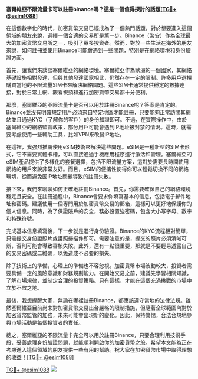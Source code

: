 **塞爾維亞不限流量卡可以註冊binance嗎？這是一個值得探討的話題[[TG💪+ @esim1088](https://t.me/s/esim1088)]**

在這個數字化的時代，加密貨幣交易已經成為了一個熱門話題。對於想要進入這個領域的朋友來說，選擇一個合適的交易所是第一步。Binance（幣安）作為全球最大的加密貨幣交易所之一，吸引了眾多投資者。然而，對於一些生活在海外的朋友來說，如何註冊並使用Binance可能會遇到一些問題，特別是在網絡環境和身份驗證方面。

首先，讓我們來談談塞爾維亞的網絡環境。塞爾維亞作為歐洲的一個國家，其網絡基礎設施相對發達，但與其他發達國家相比，仍然存在一定的限制。許多用戶選擇購買當地的不限流量SIM卡來解決網絡問題。這些SIM卡通常提供穩定的數據連接，對於日常上網、觀看視頻和進行加密貨幣交易都十分便利。

那麼，塞爾維亞的不限流量卡是否可以用於註冊Binance呢？答案是肯定的。Binance並沒有明確規定用戶必須來自特定地區才能註冊，只要能夠正常訪問其網站並且通過KYC（了解你的客戶）的身份驗證即可。不過，在實際操作中，由於塞爾維亞的網絡監管政策，部分用戶可能會遇到IP地址被封禁的情況。這時，就需要考慮使用一些輔助工具，比如VPN來改變IP地址。

在這裡，我強烈推薦使用eSIM技術來解決這些問題。eSIM是一種新型的SIM卡形式，它不需要實體卡槽，可以直接通過手機應用程序進行激活和管理。塞爾維亞的eSIM產品提供了多樣化的套餐選擇，包括不限流量方案，這對於需要長時間使用網絡的用戶來說非常友好。而且，eSIM的便攜性使得你可以輕鬆切換不同的網絡環境，從而避免因IP地址問題導致的註冊失敗。

接下來，我們來聊聊如何正確地註冊Binance。首先，你需要確保自己的網絡環境穩定且安全。在註冊過程中，Binance會要求你填寫基本的信息，包括電子郵件地址和密碼。建議使用一個專門用於加密貨幣交易的郵箱，這樣可以更好地保護你的個人信息。同時，為了保證賬戶的安全，務必設置強密碼，包含大小写字母、數字和特殊符號。

完成基本信息填寫後，下一步就是進行身份驗證。Binance的KYC流程相對簡單，只需提交身份證照片或護照掃描件即可。需要注意的是，提交的照片必須清晰可辨，否則可能會導致審核失敗。此外，還有一點很重要，那就是不要輕易透露自己的交易密碼或二維碼，以免造成不必要的損失。

除了技術上的準備，心理上的準備也不容忽視。加密貨幣市場波動較大，投資者需要具備一定的風險意識和財務規劃能力。在開始交易之前，建議先學習相關知識，了解市場規律，並制定合理的投資策略。只有這樣，才能在這個充滿挑戰的市場中立於不敗之地。

最後，我想提醒大家，無論在哪裡註冊Binance，都應該遵守當地的法律法規。雖然塞爾維亞目前尚未對加密貨幣交易出台嚴格的限制措施，但隨著全球範圍內對於加密貨幣監管的加強，未來可能會出現新的變化。因此，保持警惕，合法合規地參與市場活動是每個投資者的責任。

總之，塞爾維亞的不限流量卡完全可以用於註冊Binance，只要合理利用技術手段，妥善處理身份驗證問題，就能順利開啟你的加密貨幣之旅。希望本文能為正在考慮進入這個領域的朋友提供一些有用的幫助。祝大家在加密貨幣市場中取得理想的收益！[[TG💪+ @esim1088](https://t.me/s/esim1088)]

[TG💪+ @esim1088](https://t.me/s/esim1088) ![](https://i.postimg.cc/4NQfJmqS/Snipaste-2025-05-13-00-14-12.png)